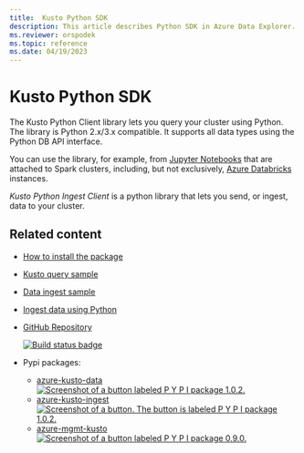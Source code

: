 ```yaml
---
title:  Kusto Python SDK
description: This article describes Python SDK in Azure Data Explorer.
ms.reviewer: orspodek
ms.topic: reference
ms.date: 04/19/2023
---
```

# Kusto Python SDK

The Kusto Python Client library lets you query your cluster using Python.
The library is Python 2.x/3.x compatible. It supports all data types using the Python DB API interface.

You can use the library, for example, from [Jupyter Notebooks](https://jupyter.org/) that are attached to Spark clusters,
including, but not exclusively, [Azure Databricks](https://azure.microsoft.com/services/databricks/) instances.

*Kusto Python Ingest Client* is a python library that lets you send, or ingest, data to your cluster.

## Related content

* [How to install the package](https://github.com/Azure/azure-kusto-python#install)
* [Kusto query sample](https://github.com/Azure/azure-kusto-python/blob/master/azure-kusto-data/tests/sample.py)
* [Data ingest sample](https://github.com/Azure/azure-kusto-python/blob/master/azure-kusto-ingest/tests/sample.py)
* [Ingest data using Python](/azure/data-explorer/python-ingest-data.md)
* [GitHub Repository](https://github.com/Azure/azure-kusto-python)

    [![Build status badge](https://badge.fury.io/py/azure-kusto-python.svg)](https://github.com/Azure/azure-kusto-python/actions/workflows/build.yml)

<!-- //TODO:: Add ADX moniker for Ingest data -->

* Pypi packages:

    * [azure-kusto-data](https://pypi.org/project/azure-kusto-data/)
    [![Screenshot of a button labeled P Y P I package 1.0.2.](https://badge.fury.io/py/azure-kusto-data.svg)](https://badge.fury.io/py/azure-kusto-data)
    * [azure-kusto-ingest](https://pypi.org/project/azure-kusto-ingest/)
    [![Screenshot of a button. The button is labeled P Y P I package 1.0.2.](https://badge.fury.io/py/azure-kusto-ingest.svg)](https://badge.fury.io/py/azure-kusto-ingest)
    * [azure-mgmt-kusto](https://pypi.org/project/azure-mgmt-kusto/)
    [![Screenshot of a button labeled P Y P I package 0.9.0.](https://badge.fury.io/py/azure-mgmt-kusto.svg)](https://badge.fury.io/py/azure-mgmt-kusto)
